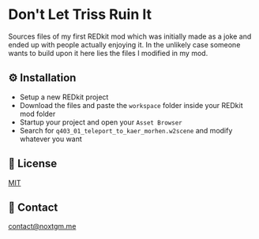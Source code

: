 # Don't Let Triss Ruin It
Sources files of my first REDkit mod which was initially made as a joke and ended up with people actually enjoying it. In the unlikely case someone wants to build upon it here lies the files I modified in my mod.

## ⚙️ Installation

* Setup a new REDkit project
* Download the files and paste the `workspace` folder inside your REDkit mod folder
* Startup your project and open your `Asset Browser`
* Search for `q403_01_teleport_to_kaer_morhen.w2scene` and modify whatever you want

## 🔑 License

[MIT](https://choosealicense.com/licenses/mit/)

## 🔗 Contact

[contact@noxtgm.me](https://noxtgm.me)

